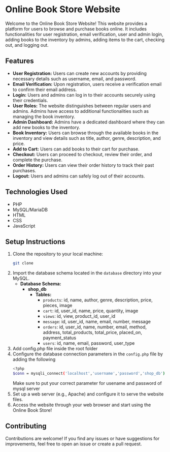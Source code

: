# Online Book Store Website

Welcome to the Online Book Store Website! This website provides a platform for users to browse and purchase books online. It includes functionalities for user registration, email verification, user and admin login, adding books to the inventory by admins, adding items to the cart, checking out, and logging out.

## Features
- **User Registration:** Users can create new accounts by providing necessary details such as username, email, and password.
- **Email Verification:** Upon registration, users receive a verification email to confirm their email address.
- **Login:** Users and admins can log in to their accounts securely using their credentials.
- **User Roles:** The website distinguishes between regular users and admins. Admins have access to additional functionalities such as managing the book inventory.
- **Admin Dashboard:** Admins have a dedicated dashboard where they can add new books to the inventory.
- **Book Inventory:** Users can browse through the available books in the inventory and view details such as title, author, genre, description, and price.
- **Add to Cart:** Users can add books to their cart for purchase.
- **Checkout:** Users can proceed to checkout, review their order, and complete the purchase.
- **Order History:** Users can view their order history to track their past purchases.
- **Logout:** Users and admins can safely log out of their accounts.

## Technologies Used
- PHP
- MySQL/MariaDB
- HTML
- CSS
- JavaScript

## Setup Instructions
1. Clone the repository to your local machine:
    ```bash
    git clone
    ```
2. Import the database schema located in the `database` directory into your MySQL.
    - **Database Schema:**
        - **shop_db**
            - **Tables:**
                - `products`: id, name, author, genre, description, price, pieces, image
                - `cart`: id, user_id, name, price, quantity, image
                - `views`: id, view, product_id, user_id
                - `message`: id, user_id, name, email, number, message
                - `orders`: id, user_id, name, number, email, method, address, total_products, total_price, placed_on, payment_status
                - `users`: id, name, email, password, user_type
3. Add config.php file inside the root folder
4. Configure the database connection parameters in the `config.php` file by adding the following
    ```bash
    <?php
    $conn = mysqli_connect('localhost','username','password','shop_db') or die('connection failed');
    ```
   Make sure to put your correct parameter for usename and password of mysql server
5. Set up a web server (e.g., Apache) and configure it to serve the website files.
6. Access the website through your web browser and start using the Online Book Store!

## Contributing
Contributions are welcome! If you find any issues or have suggestions for improvements, feel free to open an issue or create a pull request.

